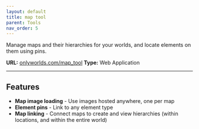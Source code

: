 ```yaml
---
layout: default
title: map tool
parent: Tools
nav_order: 5
---
```


Manage maps and their hierarchies for your worlds, and locate elements on them using pins.

**URL:** [onlyworlds.com/map_tool](https://onlyworlds.com/map_tool)
**Type:** Web Application

---

## Features
  
- **Map image loading** - Use images hosted anywhere, one per map
- **Element pins** - Link to any element type
- **Map linking** - Connect maps to create and view hierarchies (within locations, and within the entire world) 
